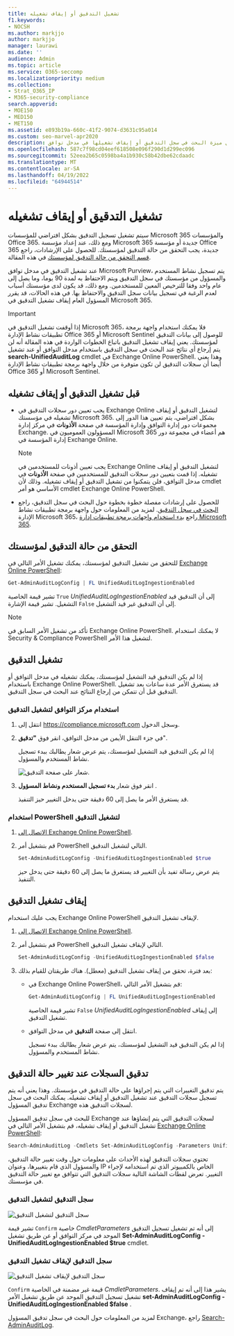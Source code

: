 ```yaml
---
title: تشغيل التدقيق أو إيقاف تشغيله
f1.keywords:
- NOCSH
ms.author: markjjo
author: markjjo
manager: laurawi
ms.date: ''
audience: Admin
ms.topic: article
ms.service: O365-seccomp
ms.localizationpriority: medium
ms.collection:
- Strat_O365_IP
- M365-security-compliance
search.appverid:
- MOE150
- MED150
- MET150
ms.assetid: e893b19a-660c-41f2-9074-d3631c95a014
ms.custom: seo-marvel-apr2020
description: كيفية تشغيل ميزة البحث في سجل التدقيق أو إيقاف تشغيلها في مدخل توافق Microsoft Purview لتمكين قدرة المسؤولين على البحث في سجل التدقيق أو تعطيلها.
ms.openlocfilehash: 587c7f98cd04eef618508e096f290d1d299ec096
ms.sourcegitcommit: 52eea2b65c0598ba4a1b930c58b42dbe62cdaadc
ms.translationtype: MT
ms.contentlocale: ar-SA
ms.lasthandoff: 04/19/2022
ms.locfileid: "64944514"
---
```

# <a name="turn-auditing-on-or-off"></a>تشغيل التدقيق أو إيقاف تشغيله

سيتم تشغيل تسجيل التدقيق بشكل افتراضي للمؤسسات Microsoft 365 والمؤسسات Office 365. ومع ذلك، عند إعداد مؤسسة Microsoft 365 جديدة أو مؤسسة Office 365 جديدة، يجب التحقق من حالة التدقيق لمؤسستك. للحصول على الإرشادات، راجع [قسم التحقق من حالة التدقيق لمؤسستك](#verify-the-auditing-status-for-your-organization) في هذه المقالة. 

عند تشغيل التدقيق في مدخل توافق Microsoft Purview، يتم تسجيل نشاط المستخدم والمسؤول من مؤسستك في سجل التدقيق ويتم الاحتفاظ به لمدة 90 يوما، وما يصل إلى عام واحد وفقا للترخيص المعين للمستخدمين. ومع ذلك، قد يكون لدى مؤسستك أسباب لعدم الرغبة في تسجيل بيانات سجل التدقيق والاحتفاظ بها. في هذه الحالات، قد يقرر المسؤول العام إيقاف تشغيل التدقيق في Microsoft 365.

> [!IMPORTANT]
> إذا أوقفت تشغيل التدقيق في Microsoft 365، فلا يمكنك استخدام واجهة برمجة تطبيقات نشاط الإدارة Office 365 أو Microsoft Sentinel للوصول إلى بيانات التدقيق لمؤسستك. يعني إيقاف تشغيل التدقيق باتباع الخطوات الواردة في هذه المقالة أنه لن يتم إرجاع أي نتائج عند البحث في سجل التدقيق باستخدام مدخل التوافق أو عند تشغيل **search-UnifiedAuditLog** cmdlet في Exchange Online PowerShell. وهذا يعني أيضا أن سجلات التدقيق لن تكون متوفرة من خلال واجهة برمجة تطبيقات نشاط الإدارة Office 365 أو Microsoft Sentinel.
  
## <a name="before-you-turn-auditing-on-or-off"></a>قبل تشغيل التدقيق أو إيقاف تشغيله

- يجب تعيين دور سجلات التدقيق في Exchange Online لتشغيل التدقيق أو إيقاف تشغيله في مؤسستك Microsoft 365. بشكل افتراضي، يتم تعيين هذا الدور إلى مجموعات دور إدارة التوافق وإدارة المؤسسة في صفحة **الأذونات** في مركز إدارة Exchange. المسؤولون العموميون في Microsoft 365 هم أعضاء في مجموعة دور إدارة المؤسسة في Exchange Online.

    > [!NOTE]
    > يجب تعيين أذونات للمستخدمين في Exchange Online لتشغيل التدقيق أو إيقاف تشغيله. إذا قمت بتعيين دور سجلات التدقيق للمستخدمين في صفحة **الأذونات** في مدخل التوافق، فلن يتمكنوا من تشغيل التدقيق أو إيقاف تشغيله. وذلك لأن cmdlet الأساسي هو أمر cmdlet Exchange Online PowerShell.

- للحصول على إرشادات مفصلة خطوة بخطوة حول البحث في سجل التدقيق، راجع [البحث في سجل التدقيق](search-the-audit-log-in-security-and-compliance.md). لمزيد من المعلومات حول واجهة برمجة تطبيقات نشاط الإدارة Microsoft 365، راجع [بدء استخدام واجهات برمجة تطبيقات إدارة Microsoft 365](/office/office-365-management-api/get-started-with-office-365-management-apis).

## <a name="verify-the-auditing-status-for-your-organization"></a>التحقق من حالة التدقيق لمؤسستك

للتحقق من تشغيل التدقيق لمؤسستك، يمكنك تشغيل الأمر التالي في [Exchange Online PowerShell](/powershell/exchange/connect-to-exchange-online-powershell):

```powershell
Get-AdminAuditLogConfig | FL UnifiedAuditLogIngestionEnabled
```

تشير قيمة الخاصية `True`  _UnifiedAuditLogIngestionEnabled_ إلى أن التدقيق قيد التشغيل. تشير قيمة الإشارة `False` إلى أن التدقيق غير قيد التشغيل.

> [!NOTE]
> تأكد من تشغيل الأمر السابق في Exchange Online PowerShell. لا يمكنك استخدام Security & Compliance PowerShell لتشغيل هذا الأمر.

## <a name="turn-on-auditing"></a>تشغيل التدقيق

إذا لم يكن التدقيق قيد التشغيل لمؤسستك، يمكنك تشغيله في مدخل التوافق أو باستخدام Exchange Online PowerShell. قد يستغرق الأمر عدة ساعات بعد تشغيل التدقيق قبل أن تتمكن من إرجاع النتائج عند البحث في سجل التدقيق.
  
### <a name="use-the-compliance-center-to-turn-on-auditing"></a>استخدام مركز التوافق لتشغيل التدقيق

1. انتقل إلى <https://compliance.microsoft.com> وسجل الدخول.

2. في جزء التنقل الأيمن من مدخل التوافق، انقر فوق **"تدقيق**".

   إذا لم يكن التدقيق قيد التشغيل لمؤسستك، يتم عرض شعار يطالبك ببدء تسجيل نشاط المستخدم والمسؤول.

   ![شعار على صفحة التدقيق.](../media/AuditingBanner.png)

3. انقر فوق شعار **بدء تسجيل المستخدم ونشاط المسؤول** .

   قد يستغرق الأمر ما يصل إلى 60 دقيقة حتى يدخل التغيير حيز التنفيذ.

### <a name="use-powershell-to-turn-on-auditing"></a>استخدام PowerShell لتشغيل التدقيق

1. [الاتصال إلى Exchange Online PowerShell](/powershell/exchange/connect-to-exchange-online-powershell).

2. قم بتشغيل أمر PowerShell التالي لتشغيل التدقيق.

    ```powershell
    Set-AdminAuditLogConfig -UnifiedAuditLogIngestionEnabled $true
    ```

    يتم عرض رسالة تفيد بأن التغيير قد يستغرق ما يصل إلى 60 دقيقة حتى يدخل حيز التنفيذ.
  
## <a name="turn-off-auditing"></a>إيقاف تشغيل التدقيق

يجب عليك استخدام Exchange Online PowerShell لإيقاف تشغيل التدقيق.
  
1. [الاتصال إلى Exchange Online PowerShell](/powershell/exchange/connect-to-exchange-online-powershell).

2. قم بتشغيل أمر PowerShell التالي لإيقاف تشغيل التدقيق.

    ```powershell
    Set-AdminAuditLogConfig -UnifiedAuditLogIngestionEnabled $false
    ```

3. بعد فترة، تحقق من إيقاف تشغيل التدقيق (معطل). هناك طريقتان للقيام بذلك:

    - في Exchange Online PowerShell، قم بتشغيل الأمر التالي:

      ```powershell
      Get-AdminAuditLogConfig | FL UnifiedAuditLogIngestionEnabled
      ```

      تشير قيمة الخاصية  `False`  _UnifiedAuditLogIngestionEnabled_ إلى إيقاف تشغيل التدقيق.

    - انتقل إلى صفحة **التدقيق** في مدخل التوافق.

      إذا لم يكن التدقيق قيد التشغيل لمؤسستك، يتم عرض شعار يطالبك ببدء تسجيل نشاط المستخدم والمسؤول.

## <a name="audit-records-when-auditing-status-is-changed"></a>تدقيق السجلات عند تغيير حالة التدقيق

يتم تدقيق التغييرات التي يتم إجراؤها على حالة التدقيق في مؤسستك. وهذا يعني أنه يتم تسجيل سجلات التدقيق عند تشغيل التدقيق أو إيقاف تشغيله. يمكنك البحث في سجل تدقيق المسؤول Exchange لسجلات التدقيق هذه.

للبحث في سجل تدقيق المسؤول Exchange لسجلات التدقيق التي يتم إنشاؤها عند تشغيل التدقيق أو إيقاف تشغيله، قم بتشغيل الأمر التالي في [Exchange Online PowerShell](/powershell/exchange/connect-to-exchange-online-powershell):

```powershell
Search-AdminAuditLog -Cmdlets Set-AdminAuditLogConfig -Parameters UnifiedAuditLogIngestionEnabled
```

تحتوي سجلات التدقيق لهذه الأحداث على معلومات حول وقت تغيير حالة التدقيق، والمسؤول الذي قام بتغييرها، وعنوان IP الخاص بالكمبيوتر الذي تم استخدامه لإجراء التغيير. تعرض لقطات الشاشة التالية سجلات التدقيق التي تتوافق مع تغيير حالة التدقيق في مؤسستك.

### <a name="audit-record-for-turning-on-auditing"></a>سجل التدقيق لتشغيل التدقيق

![سجل التدقيق لتشغيل التدقيق](../media/AuditStatusAuditingEnabled.png)

تشير قيمة `Confirm` خاصية *CmdletParameters* إلى أنه تم تشغيل تسجيل التدقيق الموحد في مركز التوافق أو عن طريق تشغيل **Set-AdminAuditLogConfig -UnifiedAuditLogIngestionEnabled $true** cmdlet.

### <a name="audit-record-for-turning-off-auditing"></a>سجل التدقيق لإيقاف تشغيل التدقيق

![سجل التدقيق لإيقاف تشغيل التدقيق](../media/AuditStatusAuditingDisabled.png)

`Confirm` قيمة غير مضمنة في الخاصية *CmdletParameters*. يشير هذا إلى أنه تم إيقاف تشغيل تسجيل التدقيق الموحد عن طريق تشغيل الأمر **set-AdminAuditLogConfig -UnifiedAuditLogIngestionEnabled $false** .

لمزيد من المعلومات حول البحث في سجل تدقيق المسؤول Exchange، راجع [Search-AdminAuditLog](/powershell/module/exchange/search-adminauditlog).
